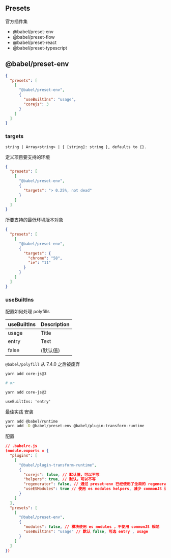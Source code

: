 ## Presets

官方插件集

- @babel/preset-env
- @babel/preset-flow
- @babel/preset-react
- @babel/preset-typescript

## @babel/preset-env

```json
{
  "presets": [
    [
      "@babel/preset-env",
      {
        "useBuiltIns": "usage",
        "corejs": 3
      }
    ]
  ]
}
```

### targets

`string | Array<string> | { [string]: string }, defaults to {}.`

定义项目要支持的环境

```json
{
  "presets": [
    [
      "@babel/preset-env",
      {
        "targets": "> 0.25%, not dead"
      }
    ]
  ]
}
```

所要支持的最低环境版本对象

```json
{
  "presets": [
    [
      "@babel/preset-env",
      {
        "targets": {
          "chrome": "58",
          "ie": "11"
        }
      }
    ]
  ]
}
```

### useBuiltIns

配置如何处理 polyfills

| useBuiltIns | Description |
| ----------- | ----------- |
| usage       | Title       |
| entry       | Text        |
| false       | (默认值)    |

`@babel/polyfill` 从 7.4.0 之后被废弃

```bash
yarn add core-js@3

# or

yarn add core-js@2
```

`useBuiltIns: 'entry'`

最佳实践
安装

```bash
yarn add @babel/runtime
yarn add -D @babel/preset-env @babel/plugin-transform-runtime
```

配置

```json
// .babelrc.js
(module.exports = {
  "plugins": [
    [
      "@babel/plugin-transform-runtime",
      {
        "corejs": false, // 默认值，可以不写
        "helpers": true, // 默认，可以不写
        "regenerator": false, // 通过 preset-env 已经使用了全局的 regeneratorRuntime, 不再需要 transform-runtime 提供的 不污染全局的 regeneratorRuntime
        "useESModules": true // 使用 es modules helpers, 减少 commonJS 语法代码
      }
    ]
  ],
  "presets": [
    [
      "@babel/preset-env",
      {
        "modules": false, // 模块使用 es modules ，不使用 commonJS 规范
        "useBuiltIns": "usage" // 默认 false, 可选 entry , usage
      }
    ]
  ]
})
```
